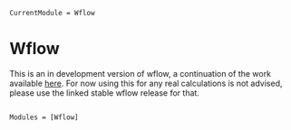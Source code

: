 ```@meta
CurrentModule = Wflow
```

# Wflow

This is an in development version of wflow, a continuation of the work available
[here](https://github.com/openstreams/wflow). For now using this for any real calculations
is not advised, please use the linked stable wflow release for that.   

```@index
```

```@autodocs
Modules = [Wflow]
```
